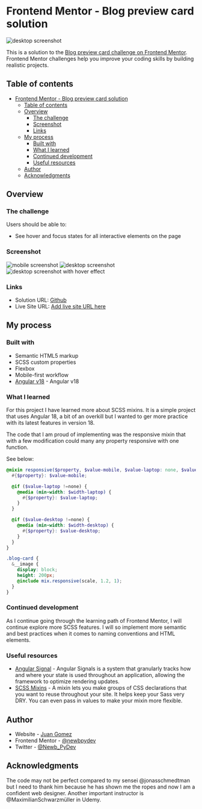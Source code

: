# Frontend Mentor - Blog preview card solution

![desktop screenshot](./src/app/assets/readme-images/desktop-screenshot.png)

This is a solution to the [Blog preview card challenge on Frontend Mentor](https://www.frontendmentor.io/challenges/blog-preview-card-ckPaj01IcS). Frontend Mentor challenges help you improve your coding skills by building realistic projects.

## Table of contents

- [Frontend Mentor - Blog preview card solution](#frontend-mentor---blog-preview-card-solution)
  - [Table of contents](#table-of-contents)
  - [Overview](#overview)
    - [The challenge](#the-challenge)
    - [Screenshot](#screenshot)
    - [Links](#links)
  - [My process](#my-process)
    - [Built with](#built-with)
    - [What I learned](#what-i-learned)
    - [Continued development](#continued-development)
    - [Useful resources](#useful-resources)
  - [Author](#author)
  - [Acknowledgments](#acknowledgments)

## Overview

### The challenge

Users should be able to:

- See hover and focus states for all interactive elements on the page

### Screenshot

![mobile screenshot](./src/app/assets/readme-images/mobile-screenshot.png)
![desktop screenshot](./src/app/assets/readme-images/desktop-screenshot.png)
![desktop screenshot with hover effect](./src/app/assets/readme-images/desktop-screenshot-hover.png)

### Links

- Solution URL: [Github](https://github.com/newbpydev/blog-preview-card-angular-18-scss-ssr)
- Live Site URL: [Add live site URL here](https://your-live-site-url.com)

## My process

### Built with

- Semantic HTML5 markup
- SCSS custom properties
- Flexbox
- Mobile-first workflow
- [Angular v18](https://angular.dev/) - Angular v18

### What I learned

For this project I have learned more about SCSS mixins. It is a simple project that uses
Angular 18, a bit of an overkill but I wanted to ger more practice with its latest
features in version 18.

The code that I am proud of implementing was the responsive mixin
that with a few modification could many any property responsive with one function.

See below:

```scss
@mixin responsive($property, $value-mobile, $value-laptop: none, $value-desktop: none) {
  #{$property}: $value-mobile;

  @if ($value-laptop !=none) {
    @media (min-width: $width-laptop) {
      #{$property}: $value-laptop;
    }
  }

  @if ($value-desktop !=none) {
    @media (min-width: $width-desktop) {
      #{$property}: $value-desktop;
    }
  }
}
```

```scss
.blog-card {
  &__image {
    display: block;
    height: 200px;
    @include mix.responsive(scale, 1.2, 1);
  }
}
```

### Continued development

As I continue going through the learning path of Frontend Mentor, I will continue explore
more SCSS features. I will so implement more semantic and best practices when it comes to
naming conventions and HTML elements.

### Useful resources

- [Angular Signal](https://angular.dev/guide/signals) - Angular Signals is a system that granularly tracks how and where your state is used throughout an application, allowing the framework to optimize rendering updates.
- [SCSS Mixins](https://sass-lang.com/guide/#mixins) - A mixin lets you make groups of CSS declarations that you want to reuse throughout your site. It helps keep your Sass very DRY. You can even pass in values to make your mixin more flexible.

## Author

- Website - [Juan Gomez](https://github.com/newbpydev)
- Frontend Mentor - [@newbpydev](https://www.frontendmentor.io/profile/newbpydev)
- Twitter - [@Newb_PyDev](https://twitter.com/Newb_PyDev)

## Acknowledgments

The code may not be perfect compared to my sensei @jonasschmedtman but I need to thank him because he has shown me the ropes and now I am a confident web
designer. Another important instructor is @MaximilianSchwarzmüller in Udemy.
